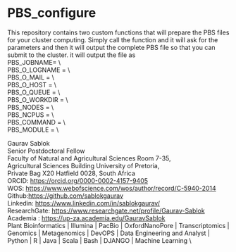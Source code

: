 # PBS_configure
This repository contains two custom functions that will prepare the PBS files for your cluster computing. Simply call the function and it will ask for the parameters and then it will output the complete PBS file so that you can submit to the cluster. it will output the file as \
PBS_JOBNAME= \                         
PBS_O_LOGNAME = \                        
PBS_O_MAIL = \                      
PBS_O_HOST = \                        
PBS_O_QUEUE = \                         
PBS_O_WORKDIR = \                        
PBS_NODES = \                          
PBS_NCPUS = \                         
PBS_COMMAND = \                         
PBS_MODULE = \

Gaurav Sablok \
Senior Postdoctoral Fellow \
Faculty of Natural and Agricultural Sciences Room 7-35, \
Agricultural Sciences Building University of Pretoria, \
Private Bag X20 Hatfield 0028, South Africa \
ORCID: https://orcid.org/0000-0002-4157-9405 \
WOS: https://www.webofscience.com/wos/author/record/C-5940-2014 \
Github:https://github.com/sablokgaurav \
Linkedin: https://www.linkedin.com/in/sablokgaurav/ \
ResearchGate: https://www.researchgate.net/profile/Gaurav-Sablok \
Academia : https://up-za.academia.edu/GauravSablok \
Plant Bioinformatics | Illumina | PacBio | OxfordNanoPore | Transcriptomics | \
Genomics | Metagenomics | DevOPS | Data Engineering and Analyst | \
Python | R | Java | Scala | Bash | DJANGO | Machine Learning \
